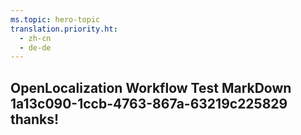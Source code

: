```yaml
---
ms.topic: hero-topic
translation.priority.ht: 
  - zh-cn
  - de-de
---
```

## OpenLocalization Workflow Test MarkDown 1a13c090-1ccb-4763-867a-63219c225829 thanks!
